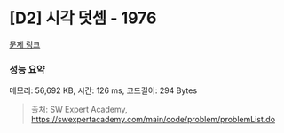 # [D2] 시각 덧셈 - 1976 

[문제 링크](https://swexpertacademy.com/main/code/problem/problemDetail.do?contestProbId=AV5PttaaAZIDFAUq) 

### 성능 요약

메모리: 56,692 KB, 시간: 126 ms, 코드길이: 294 Bytes



> 출처: SW Expert Academy, https://swexpertacademy.com/main/code/problem/problemList.do